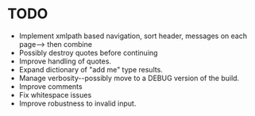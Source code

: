 TODO
====

+ Implement xmlpath based navigation, sort header, messages on each page--> then combine 
+ Possibly destroy quotes before continuing
+ Improve handling of quotes.
+ Expand dictionary of "add me" type results.
+ Manage verbosity--possibly move to a DEBUG version of the build.
+ Improve comments
+ Fix whitespace issues
+ Improve robustness to invalid input.

